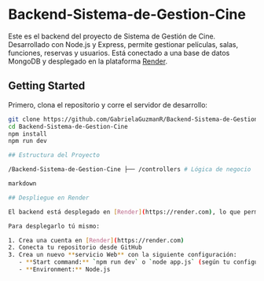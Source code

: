 # Backend-Sistema-de-Gestion-Cine

Este es el backend del proyecto de Sistema de Gestión de Cine. Desarrollado con Node.js y Express, permite gestionar películas, salas, funciones, reservas y usuarios. Está conectado a una base de datos MongoDB y desplegado en la plataforma [Render](https://render.com).

## Getting Started

Primero, clona el repositorio y corre el servidor de desarrollo:

```bash
git clone https://github.com/GabrielaGuzmanR/Backend-Sistema-de-Gestion-Cine.git
cd Backend-Sistema-de-Gestion-Cine
npm install
npm run dev

## Estructura del Proyecto

/Backend-Sistema-de-Gestion-Cine ├── /controllers # Lógica de negocio ├── /models # Esquemas de MongoDB ├── /routes # Definición de rutas ├── /services # Funciones auxiliares o servicios externos ├── /utils # Utilidades generales ├── app.js # Archivo principal de la app └── README.md

markdown

## Despliegue en Render

El backend está desplegado en [Render](https://render.com), lo que permite exponer una API pública para ser consumida por el frontend.

Para desplegarlo tú mismo:

1. Crea una cuenta en [Render](https://render.com)
2. Conecta tu repositorio desde GitHub
3. Crea un nuevo **servicio Web** con la siguiente configuración:
   - **Start command:** `npm run dev` o `node app.js` (según tu configuración)
   - **Environment:** Node.js
